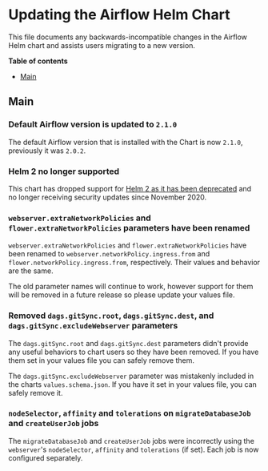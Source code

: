 <!--
 Licensed to the Apache Software Foundation (ASF) under one
 or more contributor license agreements.  See the NOTICE file
 distributed with this work for additional information
 regarding copyright ownership.  The ASF licenses this file
 to you under the Apache License, Version 2.0 (the
 "License"); you may not use this file except in compliance
 with the License.  You may obtain a copy of the License at

   http://www.apache.org/licenses/LICENSE-2.0

 Unless required by applicable law or agreed to in writing,
 software distributed under the License is distributed on an
 "AS IS" BASIS, WITHOUT WARRANTIES OR CONDITIONS OF ANY
 KIND, either express or implied.  See the License for the
 specific language governing permissions and limitations
 under the License.
-->

# Updating the Airflow Helm Chart

This file documents any backwards-incompatible changes in the Airflow Helm chart and
assists users migrating to a new version.

<!-- START doctoc generated TOC please keep comment here to allow auto update -->
<!-- DON'T EDIT THIS SECTION, INSTEAD RE-RUN doctoc TO UPDATE -->
**Table of contents**

- [Main](#main)

<!-- END doctoc generated TOC please keep comment here to allow auto update -->

## Main

<!--

I'm glad you want to write a new note. Remember that this note is intended for users.
Make sure it contains the following information:

- [ ] Previous behaviors
- [ ] New behaviors
- [ ] If possible, a simple example of how to migrate. This may include a simple code example.
- [ ] If possible, the benefit for the user after migration e.g. "we want to make these changes to unify class names."
- [ ] If possible, the reason for the change, which adds more context to that interested, e.g. reference for Airflow Improvement Proposal.

More tips can be found in the guide:
https://developers.google.com/style/inclusive-documentation

-->

### Default Airflow version is updated to ``2.1.0``

The default Airflow version that is installed with the Chart is now ``2.1.0``, previously it was ``2.0.2``.

### Helm 2 no longer supported

This chart has dropped support for [Helm 2 as it has been deprecated](https://helm.sh/blog/helm-v2-deprecation-timeline/) and no longer receiving security updates since November 2020.

### `webserver.extraNetworkPolicies` and `flower.extraNetworkPolicies` parameters have been renamed

`webserver.extraNetworkPolicies` and `flower.extraNetworkPolicies` have been renamed to `webserver.networkPolicy.ingress.from` and `flower.networkPolicy.ingress.from`, respectively. Their values and behavior are the same.

The old parameter names will continue to work, however support for them will be removed in a future release so please update your values file.

### Removed `dags.gitSync.root`, `dags.gitSync.dest`, and `dags.gitSync.excludeWebserver` parameters

The `dags.gitSync.root` and `dags.gitSync.dest` parameters didn't provide any useful behaviors to chart users so they have been removed.
If you have them set in your values file you can safely remove them.

The `dags.gitSync.excludeWebserver` parameter was mistakenly included in the charts `values.schema.json`. If you have it set in your values file,
you can safely remove it.

### `nodeSelector`, `affinity` and `tolerations` on `migrateDatabaseJob` and `createUserJob` jobs

The `migrateDatabaseJob` and `createUserJob` jobs were incorrectly using the `webserver`'s `nodeSelector`, `affinity`
and `tolerations` (if set). Each job is now configured separately.
